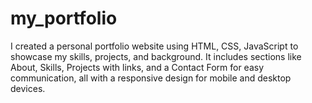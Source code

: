 # my_portfolio
I created a personal portfolio website using HTML, CSS, JavaScript to showcase my skills, projects, and background. It includes sections like About, Skills, Projects with links, and a Contact Form for easy communication, all with a responsive design for mobile and desktop devices.

